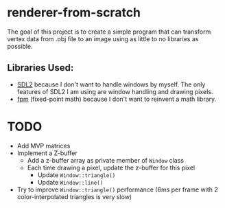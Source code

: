 # renderer-from-scratch

The goal of this project is to create a simple program that can transform vertex data from .obj file to an image using as little to no libraries as possible.

## Libraries Used:
- [SDL2](https://www.libsdl.org/) because I don't want to handle windows by myself. The only features of SDL2 I am using are window handling and drawing pixels.
- [fpm](https://github.com/MikeLankamp/fpm) (fixed-point math) because I don't want to reinvent a math library.

# TODO

- Add MVP matrices
- Implement a Z-buffer
    - Add a z-buffer array as private member of `Window` class
    - Each time drawing a pixel, update the z-buffer for this pixel
        - Update `Window::triangle()`
        - Update `Window::line()`
- Try to improve `Window::triangle()` performance (6ms per frame with 2 color-interpolated triangles is very slow)